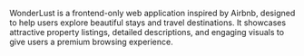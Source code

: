 WonderLust is a frontend-only web application inspired by Airbnb, designed to help users explore beautiful stays and travel destinations.
It showcases attractive property listings, detailed descriptions, and engaging visuals to give users a premium browsing experience.



